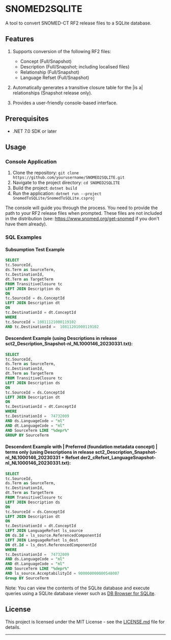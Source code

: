 # SNOMED2SQLITE

A tool to convert SNOMED-CT RF2 release files to a SQLite database.

## Features

1. Supports conversion of the following RF2 files:
    - Concept (Full/Snapshot)
    - Description (Full/Snapshot; including localised files)
    - Relationship (Full/Snapshot)
    - Language Refset (Full/Snapshot)

2. Automatically generates a transitive closure table for the |is a| relationships (Snapshot release only).

3. Provides a user-friendly console-based interface.

## Prerequisites

- .NET 7.0 SDK or later

## Usage

### Console Application

1. Clone the repository: `git clone https://github.com/yourusername/SNOMED2SQLITE.git`
2. Navigate to the project directory: `cd SNOMED2SQLITE`
3. Build the project: `dotnet build`
4. Run the application: `dotnet run --project SnomedToSQLite/SnomedToSQLite.csproj`

The console will guide you through the process. You need to provide the path to your RF2 release files when prompted. These files are not included in the distribution (see: https://www.snomed.org/get-snomed if you don't have them already).

### SQL Examples

#### Subsumption Test Example
```sql
SELECT 
tc.SourceId,
ds.Term as SourceTerm,
tc.DestinationId,
dt.Term as TargetTerm
FROM TransitiveClosure tc
LEFT JOIN Description ds
ON
tc.SourceId = ds.ConceptId
LEFT JOIN Description dt
ON
tc.DestinationId = dt.ConceptId
WHERE
tc.SourceId = 10811121000119102
AND tc.DestinationId =  10811201000119102
```
#### Descendent Example (using Descriptions in release sct2_Description_Snapshot-nl_NL1000146_20230331.txt):
```sql
SELECT 
tc.SourceId,
ds.Term as SourceTerm,
tc.DestinationId,
dt.Term as TargetTerm
FROM TransitiveClosure tc
LEFT JOIN Description ds
ON
tc.SourceId = ds.ConceptId
LEFT JOIN Description dt
ON
tc.DestinationId = dt.ConceptId
WHERE
tc.DestinationId =  74732009
AND ds.LanguageCode = "nl"
AND dt.LanguageCode = "nl"
AND SourceTerm LIKE "%depr%"
GROUP BY SourceTerm
```

#### Descendent Example with | Preferred (foundation metadata concept) | terms only (using Descriptions in release sct2_Description_Snapshot-nl_NL1000146_20230331 + Refset der2_cRefset_LanguageSnapshot-nl_NL1000146_20230331.txt):
```sql
SELECT 
tc.SourceId,
ds.Term as SourceTerm,
tc.DestinationId,
dt.Term as TargetTerm
FROM TransitiveClosure tc
LEFT JOIN Description ds
ON
tc.SourceId = ds.ConceptId
LEFT JOIN Description dt
ON
tc.DestinationId = dt.ConceptId
LEFT JOIN LanguageRefset ls_source
ON ds.Id = ls_source.ReferencedComponentId
LEFT JOIN LanguageRefset ls_dest
ON dt.Id = ls_dest.ReferencedComponentId
WHERE
tc.DestinationId =  74732009
AND ds.LanguageCode = "nl"
AND dt.LanguageCode = "nl"
AND SourceTerm LIKE "%depr%"
AND ls_source.AcceptabilityId = 900000000000548007
Group BY SourceTerm
```

Note: You can view the contents of the SQLite database and execute queries using a SQLite database viewer such as [DB Browser for SQLite](https://sqlitebrowser.org/).

## License

This project is licensed under the MIT License - see the [LICENSE.md](LICENSE.md) file for details.

---

